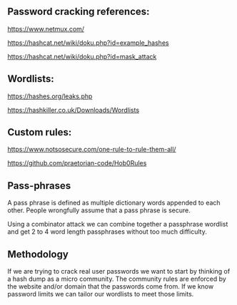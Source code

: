 ## Password cracking references: ##

https://www.netmux.com/

https://hashcat.net/wiki/doku.php?id=example_hashes

https://hashcat.net/wiki/doku.php?id=mask_attack

## Wordlists: ##
https://hashes.org/leaks.php

https://hashkiller.co.uk/Downloads/Wordlists

## Custom rules: ##
https://www.notsosecure.com/one-rule-to-rule-them-all/

https://github.com/praetorian-code/Hob0Rules

## Pass-phrases ##
A pass phrase is defined as multiple dictionary words appended to each other.
People wrongfully assume that a pass phrase is secure.

Using a combinator attack we can combine together a passphrase wordlist and get 2 to 4 word length passphrases without too much difficulty.

## Methodology ##
If we are trying to crack real user passwords we want to start by thinking of a hash dump as a micro community. The community rules are enforced by the website and/or domain that the passwords come from. If we know password limits we can tailor our wordlists to meet those limits.
